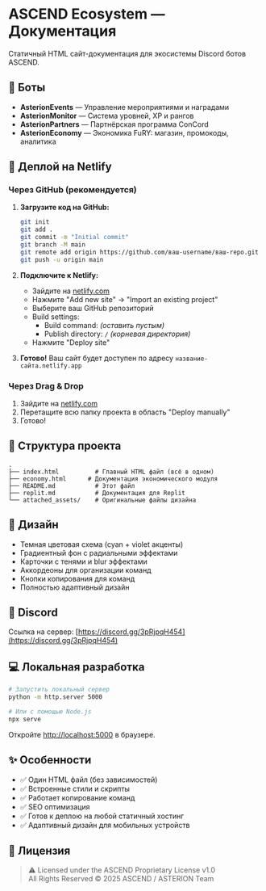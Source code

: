 # ASCEND Ecosystem — Документация

Статичный HTML сайт-документация для экосистемы Discord ботов ASCEND.

## 🤖 Боты

- **AsterionEvents** — Управление мероприятиями и наградами
- **AsterionMonitor** — Система уровней, XP и рангов
- **AsterionPartners** — Партнёрская программа ConCord
- **AsterionEconomy** — Экономика FuRY: магазин, промокоды, аналитика

## 🚀 Деплой на Netlify

### Через GitHub (рекомендуется)

1. **Загрузите код на GitHub:**
   ```bash
   git init
   git add .
   git commit -m "Initial commit"
   git branch -M main
   git remote add origin https://github.com/ваш-username/ваш-repo.git
   git push -u origin main
   ```

2. **Подключите к Netlify:**
   - Зайдите на [netlify.com](https://netlify.com)
   - Нажмите "Add new site" → "Import an existing project"
   - Выберите ваш GitHub репозиторий
   - Build settings:
     - Build command: *(оставить пустым)*
     - Publish directory: `/` *(корневая директория)*
   - Нажмите "Deploy site"

3. **Готово!** Ваш сайт будет доступен по адресу `название-сайта.netlify.app`

### Через Drag & Drop

1. Зайдите на [netlify.com](https://netlify.com)
2. Перетащите всю папку проекта в область "Deploy manually"
3. Готово!

## 📁 Структура проекта

```
.
├── index.html          # Главный HTML файл (всё в одном)
├── economy.html      # Документация экономического модуля
├── README.md           # Этот файл
├── replit.md           # Документация для Replit
└── attached_assets/    # Оригинальные файлы дизайна
```

## 🎨 Дизайн

- Темная цветовая схема (cyan + violet акценты)
- Градиентный фон с радиальными эффектами
- Карточки с тенями и blur эффектами
- Аккордеоны для организации команд
- Кнопки копирования для команд
- Полностью адаптивный дизайн

## 🔗 Discord

Ссылка на сервер: [https://discord.gg/3pRjpqH454](https://discord.gg/3pRjpqH454)

## 💻 Локальная разработка

```bash
# Запустить локальный сервер
python -m http.server 5000

# Или с помощью Node.js
npx serve
```

Откройте [http://localhost:5000](http://localhost:5000) в браузере.

## ✨ Особенности

- ✅ Один HTML файл (без зависимостей)
- ✅ Встроенные стили и скрипты
- ✅ Работает копирование команд
- ✅ SEO оптимизация
- ✅ Готов к деплою на любой статичный хостинг
- ✅ Адаптивный дизайн для мобильных устройств

## 📝 Лицензия

> ⚠️ Licensed under the ASCEND Proprietary License v1.0  
> All Rights Reserved © 2025 ASCEND / ASTERION Team